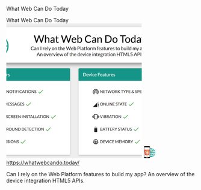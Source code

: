 What Web Can Do Today

What Web Can Do Today
![](../_resources/ba76dedbbfc3d488f025d0e82429362e.png)
![](../_resources/aa8f25d41d125788fe47d7456419ea4b.png)https://whatwebcando.today/

Can I rely on the Web Platform features to build my app? An overview of the device integration HTML5 APIs.